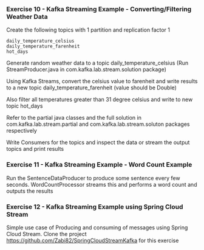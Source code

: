 ### Exercise 10 - Kafka Streaming Example - Converting/Filtering Weather Data

Create the following topics with 1 partition and replication factor 1

```
daily_temperature_celsius
daily_temperature_farenheit
hot_days
```

Generate random weather data to a topic daily_temperature_celsius
(Run StreamProducer.java in com.kafka.lab.stream.solution package)

Using Kafka Streams, convert the celsius value to farenheit and write results to a new topic daily_temperature_farenheit (value should be Double)

Also filter all temperatures greater than 31 degree celsius and write to new topic hot_days

Refer to the partial java classes and the full solution in com.kafka.lab.stream.partial and com.kafka.lab.stream.soluton packages respectively

Write Consumers for the topics and inspect the data or stream the output topics and print results

### Exercise 11 - Kafka Streaming Example - Word Count Example

Run the SentenceDataProducer to produce some sentence every few seconds. WordCountProcessor streams this and performs a word count and outputs the results

### Exercise 12 - Kafka Streaming Example using Spring Cloud Stream

Simple use case of Producing and consuming of messages using Spring Cloud Stream. Clone the project https://github.com/Zabi82/SpringCloudStreamKafka for this exercise

